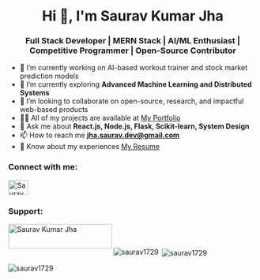 <h1 align="center">Hi 👋, I'm Saurav Kumar Jha</h1>
<h3 align="center">Full Stack Developer | MERN Stack | AI/ML Enthusiast | Competitive Programmer | Open-Source Contributor</h3>

- 🔭 I’m currently working on AI-based workout trainer and stock market prediction models  
- 🌱 I’m currently exploring **Advanced Machine Learning and Distributed Systems**  
- 👯 I’m looking to collaborate on open-source, research, and impactful web-based products  
- 👨‍💻 All of my projects are available at [My Portfolio](https://sauravjha.vercel.app/)  
- 💬 Ask me about **React.js, Node.js, Flask, Scikit-learn, System Design**  
- 📫 How to reach me **jha.saurav.dev@gmail.com**  
- 📄 Know about my experiences [My Resume](https://drive.google.com/file/d/1gsxtMR93QmPGid3BQEG2O8oJ1HX9ycyu/view?usp=sharing)  

<h3 align="left">Connect with me:</h3>
<p align="left">
<a href="https://www.linkedin.com/in/saurav1729" target="blank"><img align="center" src="https://raw.githubusercontent.com/rahuldkjain/github-profile-readme-generator/master/src/images/icons/Social/linked-in-alt.svg" alt="Saurav Kumar Jha" height="30" width="40" /></a>
</p>

<h3 align="left">Support:</h3>
<p><a href="https://www.buymeacoffee.com/saurav1729"> <img align="left" src="https://cdn.buymeacoffee.com/buttons/v2/default-yellow.png" height="50" width="210" alt="Saurav Kumar Jha" /></a></p><br><br>

<p><img align="left" src="https://github-readme-stats.vercel.app/api/top-langs?username=saurav1729&show_icons=true&locale=en&layout=compact" alt="saurav1729" /></p>

<p>&nbsp;<img align="center" src="https://github-readme-stats.vercel.app/api?username=saurav1729&show_icons=true&locale=en" alt="saurav1729" /></p>

<p><img align="center" src="https://github-readme-streak-stats.herokuapp.com/?user=saurav1729&" alt="saurav1729" /></p>
